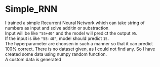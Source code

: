 # Simple_RNN

I trained a simple Recurrent Neural Network which can take string of numbers as input and solve additin or substraction.   
Input will be like `"55+40"` and the model will predict the output `95`.    
If the input is iike `"55-40"`, model should predict `15`.     
The hyperparameter are choosen in such a manner so that it can predict 100% correct. There is no dataset given, as I could not find any. So I have created some data using numpy random function.    
A custom data is generated
